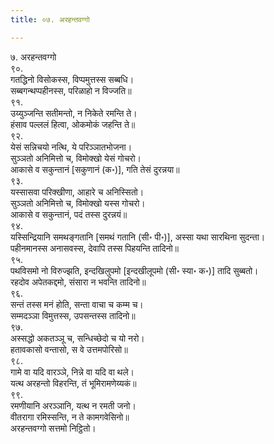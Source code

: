 ```yaml
---
title: ०७. अरहन्तवग्गो

---
```

७. अरहन्तवग्गो  
९०.  
गतद्धिनो विसोकस्स, विप्पमुत्तस्स सब्बधि।  
सब्बगन्थप्पहीनस्स, परिळाहो न विज्जति॥  
९१.  
उय्युञ्जन्ति सतीमन्तो, न निकेते रमन्ति ते।  
हंसाव पल्ललं हित्वा, ओकमोकं जहन्ति ते॥  
९२.  
येसं सन्निचयो नत्थि, ये परिञ्ञातभोजना।  
सुञ्ञतो अनिमित्तो च, विमोक्खो येसं गोचरो।  
आकासे व सकुन्तानं [सकुणानं (क॰)], गति तेसं दुरन्नया॥  
९३.  
यस्सासवा परिक्खीणा, आहारे च अनिस्सितो।  
सुञ्ञतो अनिमित्तो च, विमोक्खो यस्स गोचरो।  
आकासे व सकुन्तानं, पदं तस्स दुरन्नयं॥  
९४.  
यस्सिन्द्रियानि समथङ्गतानि [समथं गतानि (सी॰ पी॰)], अस्सा यथा सारथिना सुदन्ता।  
पहीनमानस्स अनासवस्स, देवापि तस्स पिहयन्ति तादिनो॥  
९५.  
पथविसमो नो विरुज्झति, इन्दखिलुपमो [इन्दखीलूपमो (सी॰ स्या॰ क॰)] तादि सुब्बतो।  
रहदोव अपेतकद्दमो, संसारा न भवन्ति तादिनो॥  
९६.  
सन्तं तस्स मनं होति, सन्ता वाचा च कम्म च।  
सम्मदञ्ञा विमुत्तस्स, उपसन्तस्स तादिनो॥  
९७.  
अस्सद्धो अकतञ्ञू च, सन्धिच्छेदो च यो नरो।  
हतावकासो वन्तासो, स वे उत्तमपोरिसो॥  
९८.  
गामे वा यदि वारञ्ञे, निन्ने वा यदि वा थले।  
यत्थ अरहन्तो विहरन्ति, तं भूमिरामणेय्यकं॥  
९९.  
रमणीयानि अरञ्ञानि, यत्थ न रमती जनो।  
वीतरागा रमिस्सन्ति, न ते कामगवेसिनो॥  
अरहन्तवग्गो सत्तमो निट्ठितो।  